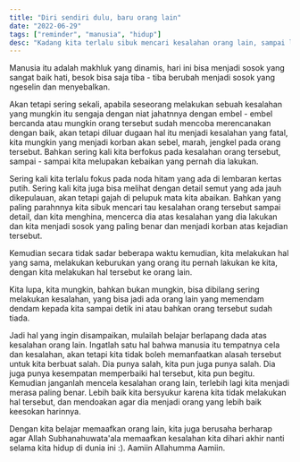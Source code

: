 ```yaml
---
title: "Diri sendiri dulu, baru orang lain"
date: "2022-06-29"
tags: ["reminder", "manusia", "hidup"]
desc: "Kadang kita terlalu sibuk mencari kesalahan orang lain, sampai lupa akan cela dan kesalahan diri sendiri"
---
```


Manusia itu adalah makhluk yang dinamis, hari ini bisa menjadi sosok yang sangat baik hati, besok bisa saja tiba - tiba berubah menjadi sosok yang ngeselin dan menyebalkan.

Akan tetapi sering sekali, apabila seseorang melakukan sebuah kesalahan yang mungkin itu sengaja dengan niat jahatnnya dengan embel - embel bercanda atau mungkin orang tersebut sudah mencoba merencanakan dengan baik, akan tetapi diluar dugaan hal itu menjadi kesalahan yang fatal, kita mungkin yang menjadi korban akan sebel, marah, jengkel pada orang tersebut. Bahkan sering kali kita berfokus pada kesalahan orang tersebut, sampai - sampai kita melupakan kebaikan yang pernah dia lakukan.

Sering kali kita terlalu fokus pada noda hitam yang ada di lembaran kertas putih. Sering kali kita juga bisa melihat dengan detail semut yang ada jauh dikepulauan, akan tetapi gajah di pelupuk mata kita abaikan. Bahkan yang paling parahnnya kita sibuk mencari tau kesalahan orang tersebut sampai detail, dan kita menghina, mencerca dia atas kesalahan yang dia lakukan dan kita menjadi sosok yang paling benar dan menjadi korban atas kejadian tersebut.

Kemudian secara tidak sadar beberapa waktu kemudian, kita melakukan hal yang sama, melakukan keburukan yang orang itu pernah lakukan ke kita, dengan kita melakukan hal tersebut ke orang lain.

Kita lupa, kita mungkin, bahkan bukan mungkin, bisa dibilang sering melakukan kesalahan, yang bisa jadi ada orang lain yang memendam dendam kepada kita sampai detik ini atau bahkan orang tersebut sudah tiada.

Jadi hal yang ingin disampaikan, mulailah belajar berlapang dada atas kesalahan orang lain. Ingatlah satu hal bahwa manusia itu tempatnya cela dan kesalahan, akan tetapi kita tidak boleh memanfaatkan alasah tersebut untuk kita berbuat salah. Dia punya salah, kita pun juga punya salah. Dia juga punya kesempatan memperbaiki hal tersebut, kita pun begitu. Kemudian janganlah mencela kesalahan orang lain, terlebih lagi kita menjadi merasa paling benar. Lebih baik kita bersyukur karena kita tidak melakukan hal tersebut, dan mendoakan agar dia menjadi orang yang lebih baik keesokan harinnya.

Dengan kita belajar memaafkan orang lain, kita juga berusaha berharap agar Allah Subhanahuwata'ala memaafkan kesalahan kita dihari akhir nanti selama kita hidup di dunia ini :). Aamiin Allahumma Aamiin.